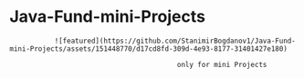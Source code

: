 # Java-Fund-mini-Projects

               ![featured](https://github.com/StanimirBogdanov1/Java-Fund-mini-Projects/assets/151448770/d17cd8fd-309d-4e93-8177-31401427e180)

                                             only for mini Projects
